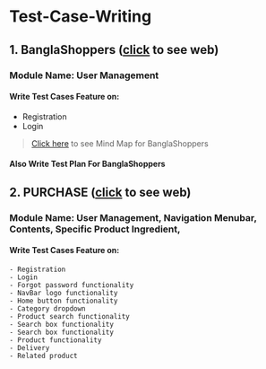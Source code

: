 # Test-Case-Writing
 ## 1. BanglaShoppers ([click](https://www.banglashoppers.com/) to see web)
 ### Module Name: User Management
  #### Write Test Cases Feature on:
- Registration 
- Login
>[Click here](https://drive.google.com/file/d/1n1YLHFhUti6cvkbbxGFlzu89MezoIxZC/view?usp=sharing) to see Mind Map for BanglaShoppers 
#### Also Write Test Plan For BanglaShoppers
 ## 2. PURCHASE ([click](https://e-view.000webhostapp.com/) to see web)
  ### Module Name: User Management, Navigation Menubar, Contents, Specific Product Ingredient, 
   #### Write Test Cases Feature on:
    - Registration 
    - Login
    - Forgot password functionality 
    - NavBar logo functionality
    - Home button functionality
    - Category dropdown
    - Product search functionality
    - Search box functionality
    - Search box functionality
    - Product functionality
    - Delivery 
    - Related product 
    
    
